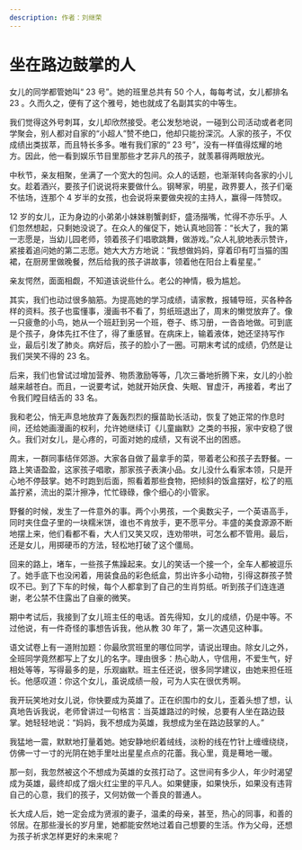 ```yaml
---
description: 作者：刘继荣
---
```


# 坐在路边鼓掌的人

女儿的同学都管她叫“ 23 号”。她的班里总共有 50 个人，每每考试，女儿都排名 23 。久而久之，便有了这个雅号，她也就成了名副其实的中等生。

我们觉得这外号刺耳，女儿却欣然接受。老公发愁地说，一碰到公司活动或者老同学聚会，别人都对自家的“小超人”赞不绝口，他却只能扮深沉。人家的孩子，不仅成绩出类拔萃，而且特长多多。唯有我们家的“ 23 号”，没有一样值得炫耀的地方。因此，他一看到娱乐节目里那些才艺非凡的孩子，就羡慕得两眼放光。

中秋节，亲友相聚，坐满了一个宽大的包间。众人的话题，也渐渐转向各家的小儿女。趁着酒兴，要孩子们说说将来要做什么。钢琴家，明星，政界要人，孩子们毫不怯场，连那个 4 岁半的女孩，也会说将来要做央视的主持人，赢得一阵赞叹。

12 岁的女儿，正为身边的小弟弟小妹妹剔蟹剥虾，盛汤揩嘴，忙得不亦乐乎。人们忽然想起，只剩她没说了。在众人的催促下，她认真地回答：“长大了，我的第一志愿是，当幼儿园老师，领着孩子们唱歌跳舞，做游戏。”众人礼貌地表示赞许，紧接着追问她的第二志愿。她大大方方地说：“我想做妈妈，穿着印有叮当猫的围裙，在厨房里做晚餐，然后给我的孩子讲故事，领着他在阳台上看星星。”

亲友愕然，面面相觑，不知道该说些什么。老公的神情，极为尴尬。

其实，我们也动过很多脑筋。为提高她的学习成绩，请家教，报辅导班，买各种各样的资料。孩子也蛮懂事，漫画书不看了，剪纸班退出了，周末的懒觉放弃了。像一只疲惫的小鸟，她从一个班赶到另一个班，卷子、练习册，一沓沓地做。可到底是个孩子，身体先扛不住了，得了重感冒。在病床上，输着液体，她还坚持写作业，最后引发了肺炎。病好后，孩子的脸小了一圈。可期末考试的成绩，仍然是让我们哭笑不得的 23 名。

后来，我们也曾试过增加营养、物质激励等等，几次三番地折腾下来，女儿的小脸越来越苍白。而且，一说要考试，她就开始厌食、失眠、冒虚汗，再接着，考出了令我们瞠目结舌的 33 名。

我和老公，悄无声息地放弃了轰轰烈烈的揠苗助长活动，恢复了她正常的作息时间，还给她画漫画的权利，允许她继续订《儿童幽默》之类的书报，家中安稳了很久。我们对女儿，是心疼的，可面对她的成绩，又有说不出的困惑。

周末，一群同事结伴郊游。大家各自做了最拿手的菜，带着老公和孩子去野餐。一路上笑语盈盈，这家孩子唱歌，那家孩子表演小品。女儿没什么看家本领，只是开心地不停鼓掌。她不时跑到后面，照看着那些食物，把倾斜的饭盒摆好，松了的瓶盖拧紧，流出的菜汁擦净，忙忙碌碌，像个细心的小管家。

野餐的时候，发生了一件意外的事。两个小男孩，一个奥数尖子，一个英语高手，同时夹住盘子里的一块糯米饼，谁也不肯放手，更不愿平分。丰盛的美食源源不断地摆上来，他们看都不看，大人们又笑又叹，连劝带哄，可怎么都不管用。最后，还是女儿，用掷硬币的方法，轻松地打破了这个僵局。

回来的路上，堵车，一些孩子焦躁起来。女儿的笑话一个接一个，全车人都被逗乐了。她手底下也没闲着，用装食品的彩色纸盒，剪出许多小动物，引得这群孩子赞叹不已。到了下车的时候，每个人都拿到了自己的生肖剪纸。听到孩子们连连道谢，老公禁不住露出了自豪的微笑。

期中考试后，我接到了女儿班主任的电话。首先得知，女儿的成绩，仍是中等。不过他说，有一件奇怪的事想告诉我，他从教 30 年了，第一次遇见这种事。

语文试卷上有一道附加题：你最欣赏班里的哪位同学，请说出理由。除女儿之外，全班同学竟然都写上了女儿的名字。理由很多：热心助人，守信用，不爱生气，好相处等等，写得最多的是，乐观幽默。班主任还说，很多同学建议，由她来担任班长。他感叹道：你这个女儿，虽说成绩一般，可为人实在很优秀啊。

我开玩笑地对女儿说，你快要成为英雄了。正在织围巾的女儿，歪着头想了想，认真地告诉我说，老师曾讲过一句格言：当英雄路过的时候，总要有人坐在路边鼓掌。她轻轻地说：“妈妈，我不想成为英雄，我想成为坐在路边鼓掌的人。”

我猛地一震，默默地打量着她。她安静地织着绒线，淡粉的线在竹针上缠缠绕绕，仿佛一寸一寸的光阴在她手里吐出星星点点的花蕾。我心里，竟是蓦地一暖。

那一刻，我忽然被这个不想成为英雄的女孩打动了。这世间有多少人，年少时渴望成为英雄，最终却成了烟火红尘里的平凡人。如果健康，如果快乐，如果没有违背自己的心意，我们的孩子，又何妨做一个善良的普通人。

长大成人后，她一定会成为贤淑的妻子，温柔的母亲，甚至，热心的同事，和善的邻居。在那些漫长的岁月里，她都能安然地过着自己想要的生活。作为父母，还想为孩子祈求怎样更好的未来呢？
